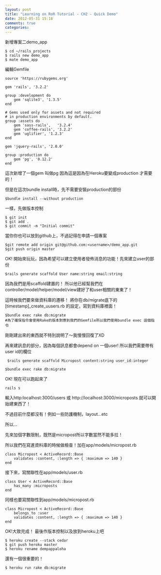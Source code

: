 ```yaml
---
layout: post
title: "Learning on RoR Tutorial - CH2 - Quick Demo"
date: 2012-05-31 15:18
comments: true
categories: 
---
```

新增專案二demo_app

	$ cd ~/rails_projects
	$ rails new demo_app
	$ mate demo_app

<!--more-->
	
編輯Gemfile

	source 'https://rubygems.org'

	gem 'rails', '3.2.2'

	group :development do
  		gem 'sqlite3', '1.3.5'
	end

	# Gems used only for assets and not required
	# in production environments by default.
	group :assets do
  		gem 'sass-rails',   '3.2.4'
  		gem 'coffee-rails', '3.2.2'
  		gem 'uglifier', '1.2.3'
	end

	gem 'jquery-rails', '2.0.0'

	group :production do
  		gem 'pg', '0.12.2'
	end
	
這次新增了一個gem 叫做pg 因為這是因為在Heroku要變成production 才需要的！

但是在這次bundle install時，先不需要安裝production的部份

	$bundle install --without production

一樣，先做版本控制

	$ git init
	$ git add .
	$ git commit -m "Initial commit"
	
當你你也可以放到github上，不過記得在申請一個專案

	$git remote add origin git@github.com:<username>/demo_app.git
	$git push origin master

OK! 開始來玩玩，因為希望可以建立使用者發佈消息的功能！先來建立user的部份

	$rails generate scaffold User name:string email:string
	
因為我們是用scaffold建置的！ 所以他已經幫我們在controller/model/helper/model/view建好了和user相關的東東了！

這時候我們要來做資料庫的遷移！ 將你在db/migrate底下的[timestamp]_create_uusers.rb 的設定，寫到資料庫裡面！

	$bundle exec rake db:migrate
	#為了確保指令會使用Rake的版本對應到我們的Gemfile所以我們使用bundle exec 這個指令

剛剛建出來的東西就不特別說明了～我慢慢回復了XD	

再來建訊息的部分，因為每個訊息都會depend on 一個user!
所以我們需要帶有user id的欄位

	 $rails generate scaffold Micropost content:string user_id:integer

	$bundle exec rake db:migrate
	
OK! 現在可以跑起來了

	rails s 
	
輸入http:localhost:3000/users 或 http://localhost:3000/microposts 就可以開始建東西了！

不過目前什麼都沒有！例如一些防護機制，layout…etc

所以…

先來加個字數限制，既然是micropost所以字數當然不能多拉！

所以我們在寫進資料庫的時候做檢查！加在app/models/micropost.rb

	class Micropost < ActiveRecord::Base
  		validates :content, :length => { :maximum => 140 }
	end
	
接下來，寫關聯性在app/models/user.rb
	
	class User < ActiveRecord::Base
  		has_many :microposts
	end

同樣也要寫關聯性到app/models/micropost.rb
	
	class Micropost < ActiveRecord::Base
  		belongs_to :user
  		validates :content, :length => { :maximum => 140 }
	end

OK!大致完成！ 最後作版本控制以及放到heroku上吧

	$ heroku create --stack cedar
	$ git push heroku master
	$ heroku rename dempappaloha
還有一個很重要的！

	$ heroku run rake db:migrate
	
